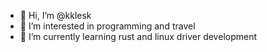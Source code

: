 - 👋 Hi, I’m @kklesk
- 👀 I’m interested in programming and travel
- 🌱 I’m currently learning rust and linux driver development
<!---
- 💞️ I’m looking to collaborate on 
- 📫 How to reach me ...
kklesk/kklesk is a ✨ special ✨ repository because its `README.md` (this file) appears on your GitHub profile.
You can click the Preview link to take a look at your changes.
--->
